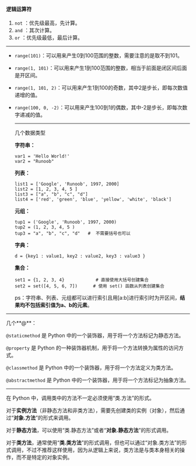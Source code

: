 #### 逻辑运算符

1. `not` ：优先级最高，先计算。
2. `and` ：其次计算。
3. `or` ：优先级最低，最后计算。

---

- `range(101)`：可以用来产生0到100范围的整数，需要注意的是取不到101。

- `range(1, 101)`：可以用来产生1到100范围的整数，相当于前面是闭区间后面是开区间。

- `range(1, 101, 2)`：可以用来产生1到100的奇数，其中2是步长，即每次数值递增的值。

- `range(100, 0, -2)`：可以用来产生100到1的偶数，其中-2是步长，即每次数字递减的值。

	***

	

	几个数据类型

	**字符串：**

	```
	var1 = 'Hello World!'
	var2 = "Runoob"
	```
	
	**列表：**
	
	```
	list1 = ['Google', 'Runoob', 1997, 2000]
	list2 = [1, 2, 3, 4, 5 ]
	list3 = ["a", "b", "c", "d"]
	list4 = ['red', 'green', 'blue', 'yellow', 'white', 'black']
	```
	
	**元组：**
	
	```
	tup1 = ('Google', 'Runoob', 1997, 2000)
	tup2 = (1, 2, 3, 4, 5 )
	tup3 = "a", "b", "c", "d"   #  不需要括号也可以
	```
	
	**字典：**
	
	```
	d = {key1 : value1, key2 : value2, key3 : value3 }
	```
	
	**集合：**
	
	```
	set1 = {1, 2, 3, 4}            # 直接使用大括号创建集合
	set2 = set([4, 5, 6, 7])      # 使用 set() 函数从列表创建集合
	```
	
	ps：字符串、列表、元组都可以进行索引且用[a:b]进行索引时为开区间，**结果均不包括索引值为a、b的元素**。

---

几个**@**：

`@staticmethod` 是 Python 中的一个装饰器，用于将一个方法标记为静态方法。

`@property` 是 Python 的一种装饰器机制，用于将一个方法转换为属性的访问方式。

`@classmethod` 是 Python 中的一个装饰器，用于将一个方法定义为类方法。

`@abstractmethod` 是 Python 中的一个装饰器，用于将一个方法标记为抽象方法。

---

在 Python 中，调用类中的方法不一定必须使用“类.方法”的形式。 

对于**实例方法**（非静态方法和非类方法），需要先创建类的实例（对象），然后通过“**对象.方法**”的形式来调用。 

对于**静态方法**，可以使用“类.静态方法”或者“**对象.静态方法**”的形式调用。 

对于**类方法**，通常使用“**类.类方法**”的形式调用，但也可以通过“对象.类方法”的形式调用，不过不推荐这样使用，因为从逻辑上来说，类方法是与类本身相关的操作，而不是特定的对象实例。 
